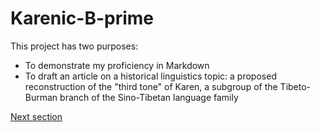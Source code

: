 # Karenic-B-prime
This project has two purposes:
- To demonstrate my proficiency in Markdown
- To draft an article on a historical linguistics topic: a proposed reconstruction of the "third tone" of Karen, a subgroup of the Tibeto-Burman branch of the Sino-Tibetan language family

[Next section](intro.md)
